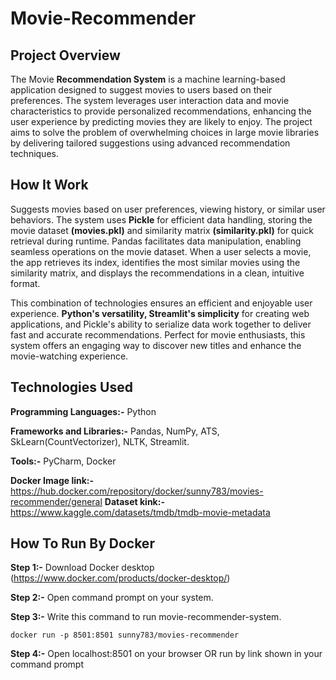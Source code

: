 # Movie-Recommender
## Project Overview
The Movie **Recommendation System** is a machine learning-based application designed to suggest movies to users based on their preferences. The system leverages user interaction data and movie characteristics to provide personalized recommendations, enhancing the user experience by predicting movies they are likely to enjoy.
The project aims to solve the problem of overwhelming choices in large movie libraries by delivering tailored suggestions using advanced recommendation techniques.

## How It Work
Suggests movies based on user preferences, viewing history, or similar user behaviors. The system uses **Pickle** for efficient data handling, storing the movie dataset **(movies.pkl)** and similarity matrix **(similarity.pkl)** for quick retrieval during runtime. Pandas facilitates data manipulation, enabling seamless operations on the movie dataset. When a user selects a movie, the app retrieves its index, identifies the most similar movies using the similarity matrix, and displays the recommendations in a clean, intuitive format.

This combination of technologies ensures an efficient and enjoyable user experience. **Python's versatility, Streamlit's simplicity** for creating web applications, and Pickle's ability to serialize data work together to deliver fast and accurate recommendations. Perfect for movie enthusiasts, this system offers an engaging way to discover new titles and enhance the movie-watching experience.

## Technologies Used

**Programming Languages:-** Python

**Frameworks and Libraries:-** Pandas, NumPy, ATS, SkLearn(CountVectorizer), NLTK, Streamlit.

**Tools:-** PyCharm, Docker

**Docker Image link:-** https://hub.docker.com/repository/docker/sunny783/movies-recommender/general
**Dataset kink:-** https://www.kaggle.com/datasets/tmdb/tmdb-movie-metadata

## How To Run By Docker ##
**Step 1:-** Download Docker desktop (https://www.docker.com/products/docker-desktop/)

**Step 2:-** Open command prompt on your system.

**Step 3:-** Write this command to run movie-recommender-system.

```
docker run -p 8501:8501 sunny783/movies-recommender
```

**Step 4:-** Open localhost:8501 on your browser OR run by link shown in your command prompt
